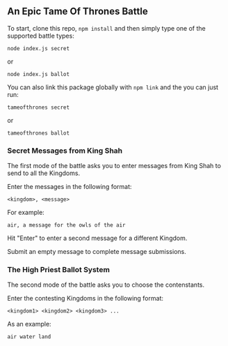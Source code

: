 ## An Epic Tame Of Thrones Battle

To start, clone this repo, `npm install` and then simply type one of the supported battle types:

```
node index.js secret
```

or

```
node index.js ballot
```

You can also link this package globally with `npm link` and the you can just run:

```
tameofthrones secret
```

or

```
tameofthrones ballot
```

### Secret Messages from King Shah

The first mode of the battle asks you to enter messages from King Shah to send to all the Kingdoms.

Enter the messages in the following format:

```
<kingdom>, <message>
```

For example:

```
air, a message for the owls of the air
```

Hit "Enter" to enter a second message for a different Kingdom.

Submit an empty message to complete message submissions.

### The High Priest Ballot System

The second mode of the battle asks you to choose the contenstants.

Enter the contesting Kingdoms in the following format:

```
<kingdom1> <kingdom2> <kingdom3> ...
```

As an example:

```
air water land
```
